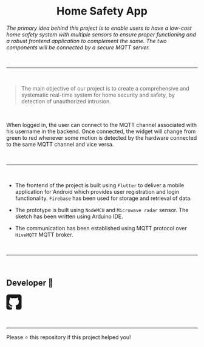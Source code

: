<h1 align="center">Home Safety App</h1>

_The primary idea behind this project is to enable users to have a low-cost home safety system with multiple sensors to ensure proper functioning and a robust frontend application to complement the same. The two components will be connected by a secure MQTT server._

<br>

---

<br>

> The main objective of our project is to create a comprehensive and systematic real-time system for home security and safety, by detection of unauthorized intrusion.

<br>

When logged in, the user can connect to the MQTT channel associated with his username in the backend. Once connected, the widget will change from green to red whenever some motion is detected by the hardware connected to the same MQTT channel and vice versa.

<br>

---

<br>

- The frontend of the project is built using `Flutter` to deliver a mobile application for Android which provides user registration and login functionality. `Firebase` has been used for storage and retrieval of data.

- The prototype is built using `NodeMCU` and `Microwave radar` sensor. The sketch has been written using Arduino IDE.

- The communication has been established using MQTT protocol over `HiveMQTT` MQTT broker.

<br>

---

<br>

## Developer 👤

<p>
	<a href = 'https://github.com/theritwikkundu' target='_blank'> <img src=https://github.com/edent/SuperTinyIcons/blob/master/images/svg/github.svg height='40px' /></a>
    &nbsp;
<p>
<br>

---

Please ⭐️ this repository if this project helped you!